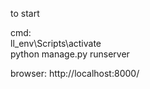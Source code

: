 to start

cmd:      
ll_env\Scripts\activate    
python manage.py runserver

browser:
http://localhost:8000/
